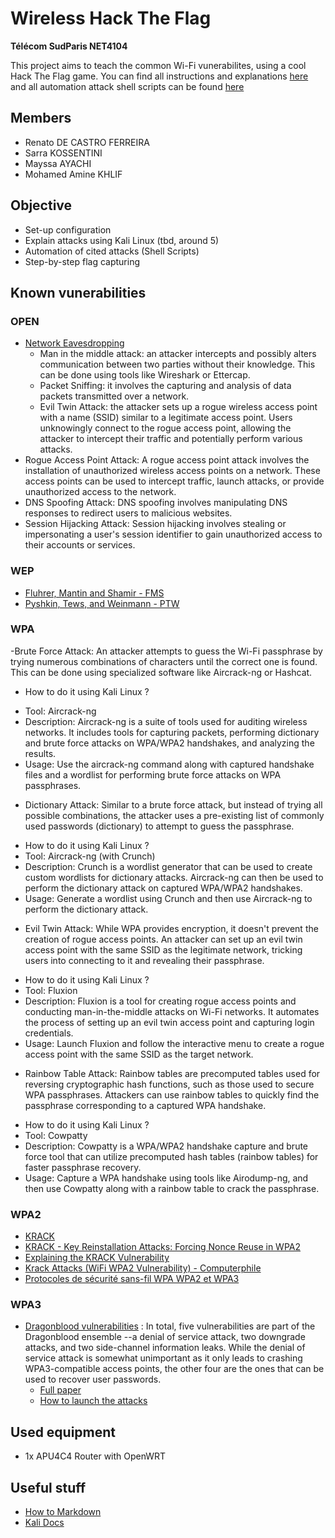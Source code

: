 # Wireless Hack The Flag
**Télécom SudParis NET4104**

This project aims to teach the common Wi-Fi vunerabilites, using a cool Hack The Flag game.
You can find all instructions and explanations [here](https://github.com/l4ti/TSP-NET4104-HackTheFlag/blob/main/REPORT.md) and all automation attack shell scripts can be found [here](https://github.com/l4ti/TSP-NET4104-HackTheFlag/blob/main/scripts)


## Members
 - Renato DE CASTRO FERREIRA
 - Sarra KOSSENTINI
 - Mayssa AYACHI
 - Mohamed Amine KHLIF

## Objective
 - Set-up configuration
 - Explain attacks using Kali Linux (tbd, around 5)
 - Automation of cited attacks (Shell Scripts)
 - Step-by-step flag capturing

## Known vunerabilities
### OPEN
 - [Network Eavesdropping](https://www.fortinet.com/resources/cyberglossary/eavesdropping)
	 + Man in the middle attack: an attacker intercepts and possibly alters communication between two parties without their knowledge. This can be done using tools like Wireshark or Ettercap.
	 + Packet Sniffing: it involves the capturing and analysis of data packets transmitted over a network. 
	 + Evil Twin Attack: the attacker sets up a rogue wireless access point with a name (SSID) similar to a legitimate access point. Users unknowingly connect to the rogue access point, allowing the attacker to intercept their traffic and potentially perform various attacks.
- Rogue Access Point Attack: A rogue access point attack involves the installation of unauthorized wireless access points on a network. These access points can be used to intercept traffic, launch attacks, or provide unauthorized access to the network.
- DNS Spoofing Attack: DNS spoofing involves manipulating DNS responses to redirect users to malicious websites.
- Session Hijacking Attack: Session hijacking involves stealing or impersonating a user's session identifier to gain unauthorized access to their accounts or services. 
 

### WEP
 - [Fluhrer, Mantin and Shamir - FMS](https://en.wikipedia.org/wiki/Fluhrer,_Mantin_and_Shamir_attack)
 - [Pyshkin, Tews, and Weinmann - PTW](https://eprint.iacr.org/2007/120.pdf)

### WPA
 -Brute Force Attack: An attacker attempts to guess the Wi-Fi passphrase by trying numerous combinations of characters until the correct one is found. This can be done using specialized software like Aircrack-ng or Hashcat.

 - How to do it using Kali Linux ?
  +   Tool: Aircrack-ng
   + Description: Aircrack-ng is a suite of tools used for auditing wireless networks. It includes tools for capturing packets, performing dictionary and brute force attacks on WPA/WPA2 handshakes, and analyzing the results.
   + Usage: Use the aircrack-ng command along with captured handshake files and a wordlist for performing brute force attacks on WPA passphrases.
 
 - Dictionary Attack: Similar to a brute force attack, but instead of trying all possible combinations, the attacker uses a pre-existing list of commonly used passwords (dictionary) to attempt to guess the passphrase.
 + How to do it using Kali Linux ?
  + Tool: Aircrack-ng (with Crunch)
   + Description: Crunch is a wordlist generator that can be used to create custom wordlists for dictionary attacks. Aircrack-ng can then be used to perform the dictionary attack on captured WPA/WPA2 handshakes.
   + Usage: Generate a wordlist using Crunch and then use Aircrack-ng to perform the dictionary attack.
    
 - Evil Twin Attack: While WPA provides encryption, it doesn't prevent the creation of rogue access points. An attacker can set up an evil twin access point with the same SSID as the legitimate network, tricking users into connecting to it and revealing their passphrase.
 + How to do it using Kali Linux ?
  +   Tool: Fluxion
   + Description: Fluxion is a tool for creating rogue access points and conducting man-in-the-middle attacks on Wi-Fi networks. It automates the process of setting up an evil twin access point and capturing login credentials.
   + Usage: Launch Fluxion and follow the interactive menu to create a rogue access point with the same SSID as the target network.
 
 - Rainbow Table Attack: Rainbow tables are precomputed tables used for reversing cryptographic hash functions, such as those used to secure WPA passphrases. Attackers can use rainbow tables to quickly find the passphrase corresponding to a captured WPA handshake.
 + How to do it using Kali Linux ?
  +   Tool: Cowpatty
   + Description: Cowpatty is a WPA/WPA2 handshake capture and brute force tool that can utilize precomputed hash tables (rainbow tables) for faster passphrase recovery.
   + Usage: Capture a WPA handshake using tools like Airodump-ng, and then use Cowpatty along with a rainbow table to crack the passphrase.

### WPA2
 - [KRACK](https://www.enisa.europa.eu/publications/info-notes/an-overview-of-the-wi-fi-wpa2-vulnerability)
 - [KRACK - Key Reinstallation Attacks: Forcing Nonce Reuse in WPA2](https://www.youtube.com/watch?v=fOgJswt7nAc)
 - [Explaining the KRACK Vulnerability](https://www.youtube.com/watch?v=q7KYoyNw7Ss)
 - [Krack Attacks (WiFi WPA2 Vulnerability) - Computerphile](https://www.youtube.com/watch?v=mYtvjijATa4&t=122s)
 - [Protocoles de sécurité sans-fil WPA WPA2 et WPA3](https://cisco.goffinet.org/ccna/wlan/protocoles-securite-sans-fil-wpa-wpa2-wpa3)

### WPA3
 - [Dragonblood vulnerabilities](https://www.zdnet.com/article/dragonblood-vulnerabilities-disclosed-in-wifi-wpa3-standard/) : In total, five vulnerabilities are part of the Dragonblood ensemble --a denial of service attack, two downgrade attacks, and two side-channel information leaks.
While the denial of service attack is somewhat unimportant as it only leads to crashing WPA3-compatible access points, the other four are the ones that can be used to recover user passwords.
	 + [Full paper](https://papers.mathyvanhoef.com/dragonblood.pdf)
	 + [How to launch the attacks](https://github.com/neildalal/wpa3-attacks-ids#Overview)
 

## Used equipment
 - 1x APU4C4 Router with OpenWRT

## Useful stuff
 - [How to Markdown](https://www.markdownguide.org/basic-syntax/#links)
 - [Kali Docs](https://www.kali.org/docs/)
